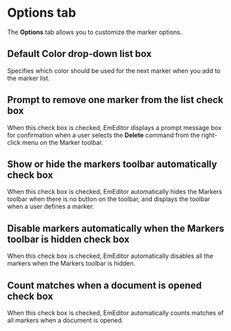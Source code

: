 # Options tab

The **Options** tab allows you to customize the marker options.

## Default Color drop-down list box

Specifies which color should be used for the next marker when you add to the marker list.

## Prompt to remove one marker from the list check box

When this check box is checked, EmEditor displays a prompt message box for confirmation when a user selects the **Delete** command from the right-click menu on the Marker toolbar.

## Show or hide the markers toolbar automatically check box

When this check box is checked, EmEditor automatically hides the Markers toolbar when there is no button on the toolbar, and displays the toolbar when a user defines a marker.

## Disable markers automatically when the Markers toolbar is hidden check box

When this check box is checked, EmEditor automatically disables all the markers when the Markers toolbar is hidden.

## Count matches when a document is opened check box

When this check box is checked, EmEditor automatically counts matches of all markers when a document is opened.

